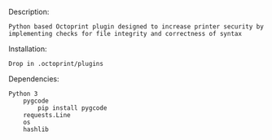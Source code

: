 Description:

    Python based Octoprint plugin designed to increase printer security by
    implementing checks for file integrity and correctness of syntax

Installation:

    Drop in .octoprint/plugins

Dependencies:

    Python 3
        pygcode
            pip install pygcode
        requests.Line
        os
        hashlib